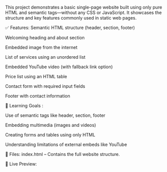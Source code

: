 This project demonstrates a basic single-page website built using only pure HTML and semantic tags—without any CSS or JavaScript. It showcases the structure and key features commonly used in static web pages.

✅ Features:
Semantic HTML structure (header, section, footer)

Welcoming heading and about section

Embedded image from the internet

List of services using an unordered list

Embedded YouTube video (with fallback link option)

Price list using an HTML table

Contact form with required input fields

Footer with contact information

🧠 Learning Goals :

Use of semantic tags like header, section, footer

Embedding multimedia (images and videos)

Creating forms and tables using only HTML

Understanding limitations of external embeds like YouTube

📁 Files:
index.html – Contains the full website structure.

🔗 Live Preview:

